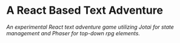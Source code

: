 # A React Based Text Adventure

<i>
An experimental React text adventure game utilizing Jotai for state management and Phaser for top-down rpg elements.
</i>
